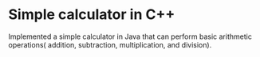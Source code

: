 # Simple calculator in C++
Implemented a simple calculator in Java that can perform basic arithmetic operations( addition, subtraction, multiplication, and division).
